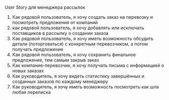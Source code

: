 
User Story для менеджера рассылок

1) Как рядовой пользователь, я хочу создать заказ на перевозку и посмотреть предложения от компаний
2) как рядовой пользователь, я хочу добавлять или исключать поставщиков в рассылку о создании заказа
3) Как рядовой пользователь, я хочу иметь возможность обсудить детали (поторговаться) с конкретным перевозчиком, а потом получать предложение
4) Как рядовой пользователь, я хочу сохранить финальное предложение, тем самым закрыв заказ 
5) Как компания-перевозчик, я хочу получать письма с информацией о новых заказах
6) Как руководитель, я хочу видеть статистику завершённых и созданных заказов по каждому менеджеру
7) Как руководитель, я хочу иметь возможность посмотреть как шла любая переписка
